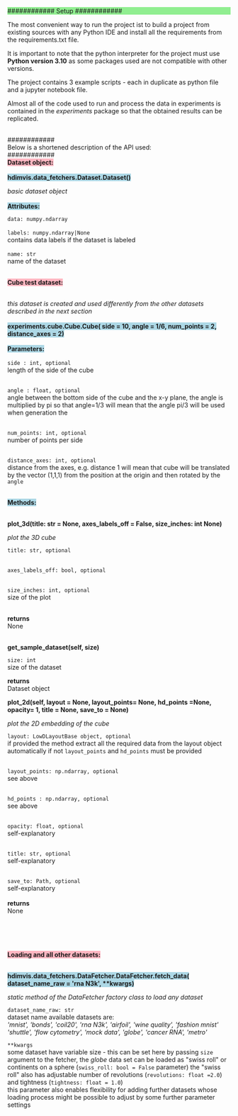<style>
.main{
    background: lightblue;}
.intro{
   background: lightgreen;}
.section{
    background: lightpink;}
</style>

<p class="intro">
############
Setup
############
</p>
The most convenient way to run the project ist to build a project from existing sources with any Python IDE and install all the requirements 
from the requirements.txt file. 

It is important to note that the python interpreter for the project must use **Python version 3.10** as some packages used are not compatible with other versions.  

The project contains 3 example scripts - each in duplicate as python file and a jupyter notebook file.


Almost all of the code used to run and process the data in experiments 
is contained in the *experiments* package so that the obtained results can be replicated.

<br>
############
<br>
Below is a shortened description of the API used:
<br>
############
<br>
<span class = "section"> <b>Dataset object:</b></span><br><br>


<span class="main">
<b>hdimvis.data_fetchers.Dataset.Dataset()</b>
</span>

*basic dataset object* <br> <br>
<span class="main"><b>Attributes:</b><br></span>


`data: numpy.ndarray`<br><br>
`labels: numpy.ndarray|None`<br>
contains data labels if the dataset is labeled <br><br>
`name: str`<br>
name of the dataset<br><br>




<span class = "section"> <b>Cube test dataset:</b></span><br><br>

*this dataset is created and used differently from the other datasets described in the next section*
<br><br>
<span class="main">
<b>experiments.cube.Cube.Cube( side = 10, angle = 1/6, num_points = 2, distance_axes = 2)</b>
</span>
<br>
<br>
<span class="main">
<b>Parameters:</b><br><br>
</span>
`side : int, optional` <br>
    length of the side of the cube  <br><br>

`angle : float, optional`   <br>
    angle between the bottom side of the cube and the x-y plane,
    the angle is multiplied by pi so that angle=1/3 will
    mean that the angle pi/3 will be used when generation the <br><br>

`num_points: int, optional`<br>
    number of points per side<br><br>

`distance_axes: int, optional`<br>
 distance from the axes, e.g. distance 1 will mean that cube will be translated by the vector (1,1,1) from the position at the origin and then rotated by the `angle`<br><br>
  

<span class="main">
<b>Methods:</b><br><br>
</span>

**plot_3d(title: str = None, axes_labels_off = False, size_inches: int None)**

*plot the 3D cube*


`title: str, optional` <br><br>

`axes_labels_off: bool, optional` <br><br>

`size_inches: int, optional` <br>
size of the plot<br><br>

**returns**<br>
None<br><br>


**get_sample_dataset(self, size)** <br>

`size: int`<br>
size of the dataset

**returns**<br>
Dataset object

**plot_2d(self, layout = None, layout_points= None, hd_points =None, opacity= 1, title = None, save_to = None)**

*plot the 2D embedding of the cube*

`layout: LowDLayoutBase object, optional`<br>
if provided the method extract all the required data from the layout object automatically if not `layout_points` and `hd_points` must be provided <br><br>

`layout_points: np.ndarray, optional`<br> see above <br><br>

`hd_points : np.ndarray, optional`<br>see above <br><br>

`opacity: float, optional`<br> self-explanatory <br><br>

`title: str, optional`<br> self-explanatory <br><br>

`save_to: Path, optional`<br> self-explanatory <br><br>
**returns**<br>
None


<br><br><br><br>
<span class = "section"> <b>Loading and all other datasets:</b></span><br><br>

<span class="main">
<b>hdimvis.data_fetchers.DataFetcher.DataFetcher.fetch_data( dataset_name_raw = 'rna N3k',  **kwargs)</b>
</span>
<br>

*static method of the DataFetcher factory class to load any dataset*



`dataset_name_raw: str` <br>
dataset name available datasets are:<br>
*'mnist', 
'bonds', 
'coil20', 
'rna N3k', 
'airfoil', 
'wine quality', 
'fashion mnist'
'shuttle', 
'flow cytometry',
'mock data',
'globe',
'cancer RNA',
'metro'*



`**kwargs` <br>
some dataset have variable size - this can be set here by passing `size` argument to the fetcher, 
the *globe* data set can be loaded as "swiss roll" or continents on a sphere (`swiss_roll: bool = False` parameter) the "swiss roll" also has adjustable number of revolutions (`revolutions: float =2.0`) and tightness (`tightness: float = 1.0`) <br>
this parameter also enables flexibility for adding further datasets whose loading process might be possible to adjust by some further parameter settings

